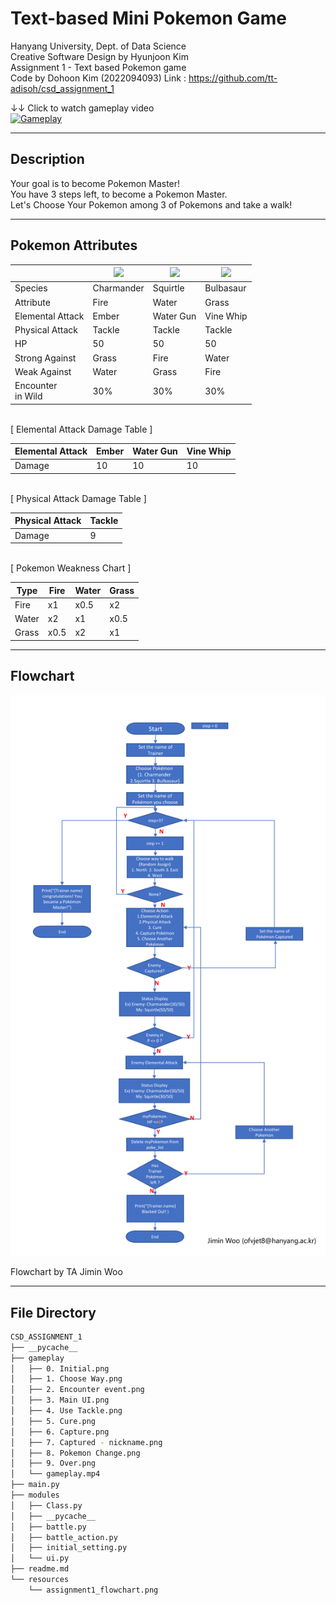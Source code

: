 # Text-based Mini Pokemon Game

Hanyang University, Dept. of Data Science  
Creative Software Design by Hyunjoon Kim  
Assignment 1 - Text based Pokemon game  
Code by Dohoon Kim (2022094093)
Link : https://github.com/tt-adisoh/csd_assignment_1

↓↓ Click to watch gameplay video  
[![Gameplay](http://img.youtube.com/vi/XWx6ddQsZDw/0.jpg)](https://youtu.be/XWx6ddQsZDw)

---
## Description

Your goal is to become Pokemon Master!  
You have 3 steps left, to become a Pokemon Master.  
Let's Choose Your Pokemon among 3 of Pokemons and take a walk!

---
## Pokemon Attributes
||<img src='https://archives.bulbagarden.net/media/upload/thumb/7/73/004Charmander.png/500px-004Charmander.png' width=100>|<img src='https://archives.bulbagarden.net/media/upload/thumb/3/39/007Squirtle.png/500px-007Squirtle.png' width=100>|<img src='https://archives.bulbagarden.net/media/upload/thumb/2/21/001Bulbasaur.png/500px-001Bulbasaur.png' width=100>|
|---|---|---|---|
|Species|Charmander|Squirtle|Bulbasaur|
|Attribute|Fire|Water|Grass|
|Elemental Attack|Ember|Water Gun|Vine Whip|
|Physical Attack|Tackle|Tackle|Tackle|
|HP|50|50|50|
|Strong Against|Grass|Fire|Water|
|Weak Against|Water|Grass|Fire|
|Encounter<br>in Wild|30%|30%|30%

<br>
[ Elemental Attack Damage Table ]

|Elemental Attack|Ember|Water Gun|Vine Whip|
|-|-|-|-|
|Damage|10|10|10|

<br>
[ Physical Attack Damage Table ]

|Physical Attack|Tackle|
|-|-|
|Damage|9|

<br>
[ Pokemon Weakness Chart ]

|Type|Fire|Water|Grass|
|-|-|-|-|
|Fire|x1|x0.5|x2|
|Water|x2|x1|x0.5|
|Grass|x0.5|x2|x1|



---
## Flowchart  
![flowchart](./resources/assignment1_flowchart.png)

Flowchart by TA Jimin Woo

---
## File Directory

```bash
CSD_ASSIGNMENT_1
├── __pycache__
├── gameplay
│   ├── 0. Initial.png
│   ├── 1. Choose Way.png
│   ├── 2. Encounter event.png
│   ├── 3. Main UI.png
│   ├── 4. Use Tackle.png
│   ├── 5. Cure.png
│   ├── 6. Capture.png
│   ├── 7. Captured - nickname.png
│   ├── 8. Pokemon Change.png
│   ├── 9. Over.png
│   └── gameplay.mp4
├── main.py
├── modules
│   ├── Class.py
│   ├── __pycache__
│   ├── battle.py
│   ├── battle_action.py
│   ├── initial_setting.py
│   └── ui.py
├── readme.md
└── resources
    └── assignment1_flowchart.png

``` 